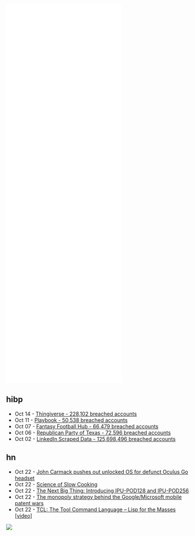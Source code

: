 ![Metrics](https://raw.githubusercontent.com/phixion/phixion/master/metrics.svg)

## hibp

<!--
for https://github.com/phixion/phixion/blob/main/.github/workflows/feeds.yml
-->
<!--START_SECTION:haveibeenpwnd-->
- Oct 14 - [Thingiverse - 228,102 breached accounts](https://haveibeenpwned.com/PwnedWebsites#Thingiverse)
- Oct 11 - [Playbook - 50,538 breached accounts](https://haveibeenpwned.com/PwnedWebsites#Playbook)
- Oct 07 - [Fantasy Football Hub - 66,479 breached accounts](https://haveibeenpwned.com/PwnedWebsites#FantasyFootballHub)
- Oct 06 - [Republican Party of Texas - 72,596 breached accounts](https://haveibeenpwned.com/PwnedWebsites#RepublicanPartyOfTexas)
- Oct 02 - [LinkedIn Scraped Data - 125,698,496 breached accounts](https://haveibeenpwned.com/PwnedWebsites#LinkedInScrape)
<!--END_SECTION:haveibeenpwnd-->

## hn

<!--
for https://github.com/phixion/phixion/blob/main/.github/workflows/feeds.yml
-->
<!--START_SECTION:hn-->
- Oct 22 - [John Carmack pushes out unlocked OS for defunct Oculus Go headset](https://arstechnica.com/gaming/2021/10/john-carmack-pushes-out-unlocked-os-for-defunct-oculus-go-headset/)
- Oct 22 - [Science of Slow Cooking](https://www.scienceofcooking.com/meat/slow_cooking1.htm)
- Oct 22 - [The Next Big Thing: Introducing IPU-POD128 and IPU-POD256](https://www.graphcore.ai/posts/the-next-big-thing-introducing-ipu-pod128-and-ipu-pod256)
- Oct 22 - [The monopoly strategy behind the Google/Microsoft mobile patent wars](https://pluralistic.net/2021/10/20/vizio-vs-the-world/)
- Oct 22 - [TCL: The Tool Command Language – Lisp for the Masses [video]](https://www.youtube.com/watch?v=3YwFHPFL20c)
<!--END_SECTION:hn-->

<!--
for https://yhype.me
-->
![](https://hit.yhype.me/github/profile?user_id=13013670)
